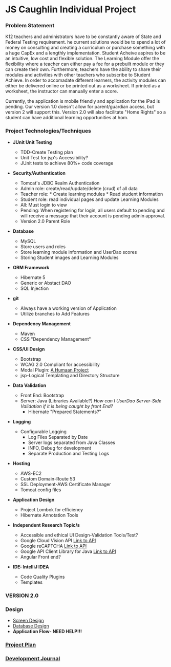 # JS Caughlin Individual Project


### Problem Statement
K12 teachers and administrators have to be constantly aware of State and Federal Testing requirement. 
he current solutions would be to spend a lot of money on consulting and creating a curriculum or purchase something with a huge CapEx and a lengthly implementation. 
Student Acheive aspires to be an intuitive, low cost and flexible solution. The Learning Module offer the flexibility where a teacher can either pay a fee for a prebuilt module or they can create their own. Furthermore, teachers have the ability to share their modules and activities with other teachers who subscribe to Student Achieve. In order to accomadate different learners, the activity modules can either be delivered online or be printed out as a worksheet. If printed as a worksheet, the instructor can manually enter a score.

Currently, the application is mobile friendly and application for the iPad is pending. Our version 1.0 doesn't allow for parent/guardian access, but version 2 will support this. Version 2.0 will also facilitate "Home Rights" so a student can have additional learning opportunities at hom.



### Project Technologies/Techniques 

* 	**JUnit Unit Testing**
	* TDD-Create Testing plan
	* Unit Test for jsp's Accessibility?
	* JUnit tests to achieve 80%+ code coverage 
	  	
* **Security/Authentication**
  * Tomcat's JDBC Realm Authentication
  * Admin role: create/read/update/delete (crud) of all data
  * Teacher role: 
  			* Create learning modules
  			* Read student information
  * Student role: read individual pages and update Learning Modules
  * All: Must login to view
  * Pending: When registering for login, all users default to pending and will receive a 
  message that their account is pending admin approval.
  * Version 2.0 Parent Role
  
* **Database**
  * MySQL
  * Store users and roles
  * Store learning module information and UserDao scores
  * Storing Student images and Learning Modules
  
* **ORM Framework**
  * Hibernate 5
  * Generic or Abstact DAO
  * SQL Injection
  
* **git**
	* Always have a working version of Application
	* Utilize branches to Add Features 	 
  
* **Dependency Management**
  * Maven
  * CSS "Dependency Management"

* **CSS/UI Design**
  * Bootstrap
  * WCAG 2.0 Compliant for accessibility
  * Modal Plugin: [A Humaan Project](http://www.humaan.com/modaal/)
  * jsp-Logical Templating and Directory Structure
  
* **Data Validation**
  * Front End: Bootstrap
  * Server: Java (Libraries Available?)
  	 *How can I UserDao Server-Side Validation if it is being caught by front End?*
  	 * Hibernate "Prepared Statements?"
		
* **Logging**
  * Configurable Logging
	* Log Files Separated by Date
	* Server logs separated from Java Classes 
   	* INFO, Debug for development
   	* Separate Production and Testing Logs
	
* **Hosting**
  * AWS-EC2
  * Custom Domain-Route 53
  * SSL Deployment-AWS Certificate Manager
  * Tomcat config files

* **Application Design**
	* Project Lombok for efficiency
	* Hibernate Annotation Tools
  
* **Independent Research Topic/s**
	* Accessible and ethical UI Design-Validation Tools/Test?	
	* Google Cloud Vision API [Link to API](https://cloud.google.com/vision/)
	* Google reCAPTCHA [Link to API](https://developers.google.com/recaptcha/)
	*  Google API Client Library for Java [Link to API](https://developers.google.com/api-client-library/java/)
	* Angular Front end?

* **IDE: IntelliJ IDEA**
	* Code Quality Plugins
	* Templates 	

### VERSION 2.0

### Design

* [Screen Design](DesignDocuments/StudentAchieve!.pdf)
* [Database Design](DesignDocuments/studentManager.svg)
* **Application Flow- NEED HELP!!!**

### [Project Plan](ProjectPlan.md)

### [Development Journal](Journal.md)
